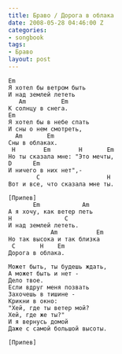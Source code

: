 ```yaml
---
title: Браво / Дорога в облака
date: 2008-05-28 04:46:00 Z
categories:
- songbook
tags:
- Браво
layout: post
---
```


	Em
	Я хотел бы ветром быть
	И над землей лететь
	   Am          Em
	К солнцу в снега.
	Em
	Я хотел бы в небе спать
	И сны о нем смотреть,
	  Am       Em
	Сны в облаках.
	 H        Em        H       Em
	Но ты сказала мне: "Это мечты,
	D      Em
	И ничего в них нет",-
	        C                   H
	Вот и все, что сказала мне ты.
	
	[Припев]
	       Em            Am
	А я хочу, как ветер петь
	H               C
	И над землeй лететь.
	            Am           Em
	Но так высока и так близка
	 C       H    Em
	Дорога в облака.
	
	Может быть, ты будешь ждать,
	А может быть и нет -
	Дело твое.
	Если вдруг меня позвать
	Захочешь в тишине -
	Крикни в окно:
	"Хей, где ты ветер мой?
	Хей, где же ты?"
	И я вернусь домой
	Даже с самой большой высоты.
	
	[Припев]


